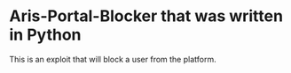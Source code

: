 # Aris-Portal-Blocker that was written in Python
This is an exploit that will block a user from the platform.
